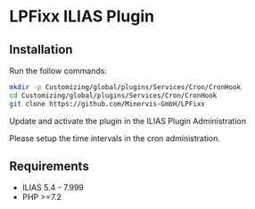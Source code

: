 # LPFixx ILIAS Plugin

## Installation

Run the follow commands:

```bash
mkdir -p Customizing/global/plugins/Services/Cron/CronHook
cd Customizing/global/plugins/Services/Cron/CronHook
git clone https://github.com/Minervis-GmbH/LPFixx
```

Update and activate the plugin in the ILIAS Plugin Administration

Please setup the time intervals in the cron administration.

## Requirements

* ILIAS 5.4 - 7.999
* PHP >=7.2
